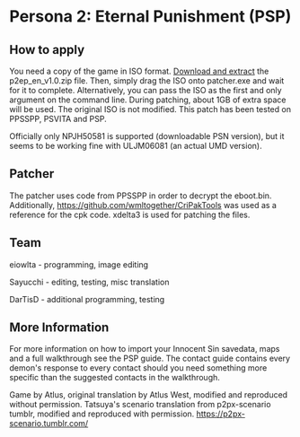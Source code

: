 # Persona 2: Eternal Punishment (PSP)
## How to apply
You need a copy of the game in ISO format. [Download and extract](../../releases/latest) the p2ep_en_v1.0.zip file. Then, simply drag the ISO onto patcher.exe and wait for it to complete. Alternatively, you can pass the ISO as the first and only argument on the command line. During patching, about 1GB of extra space will be used. The original ISO is not modified. This patch has been tested on PPSSPP, PSVITA and PSP.

Officially only NPJH50581 is supported (downloadable PSN version), but it seems to be working fine with ULJM06081 (an actual UMD version).

## Patcher
The patcher uses code from PPSSPP in order to decrypt the eboot.bin. Additionally, https://github.com/wmltogether/CriPakTools was used as a reference for the cpk code. xdelta3 is used for patching the files.

## Team
eiowlta - programming, image editing

Sayucchi - editing, testing, misc translation

DarTisD - additional programming, testing

## More Information
For more information on how to import your Innocent Sin savedata, maps and a full walkthrough see the PSP guide. The contact guide contains every demon's response to every contact should you need something more specific than the suggested contacts in the walkthrough.

Game by Atlus, original translation by Atlus West, modified and reproduced without permission. Tatsuya's scenario translation from p2px-scenario tumblr, modified and reproduced with permission. https://p2px-scenario.tumblr.com/

